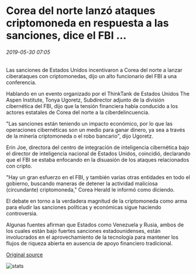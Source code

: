 # Corea del norte lanzó ataques criptomoneda en respuesta a las sanciones, dice el FBI ...

###### 2019-05-30 07:05

Las sanciones de Estados Unidos incentivaron a Corea del norte a lanzar ciberataques con criptomonedas, dijo un alto funcionario del FBI a una conferencia.

Hablando en un evento organizado por el ThinkTank de Estados Unidos The Aspen Institute, Tonya Ugoretz, Subdirector adjunto de la división cibernética del FBI, dijo que la tensión financiera había conducido a los actores estatales de Corea del norte a la ciberdelincuencia.

"Las sanciones están teniendo un impacto económico, por lo que las operaciones cibernéticas son un medio para ganar dinero, ya sea a través de la minería criptomoneda o el robo bancario", dijo Ugoretz.

Erin Joe, directora del centro de integración de inteligencia cibernética bajo el director de inteligencia nacional de Estados Unidos, coincidió, declarando que el FBI se estaba enfocando en la disuasión de los ataques relacionados con cripto.

"Hay un gran esfuerzo en el FBI, y también varias otras entidades en todo el gobierno, buscando maneras de detener la actividad maliciosa (circundante) criptomoneda," Corea Herald le informó como diciendo.

El debate en torno a la verdadera magnitud de la criptomoneda como arma para eludir las sanciones políticas y económicas sigue haciendo controversia.

Algunas fuentes afirman que Estados como Venezuela y Rusia, ambos de los cuales están bajo fuertes sanciones estadounidenses, están involucrados en el aprovechamiento de la tecnología para mantener los flujos de riqueza abierta en ausencia de apoyo financiero tradicional.

[Original source](https://cointelegraph.com/news/north-korea-launched-cryptocurrency-attacks-in-response-to-sanctions-says-fbi)

![stats](https://c.statcounter.com/11760860/0/a89fa40b/1/ "stats")